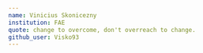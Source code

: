 ```yaml
---
name: Vinicius Skonicezny
institution: FAE
quote: change to overcome, don't overreach to change.
github_user: Visko93
---
```


